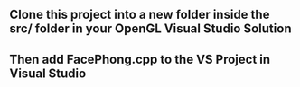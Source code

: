 ## Clone this project into a new folder inside the src/ folder in your OpenGL Visual Studio Solution
## Then add FacePhong.cpp to the VS Project in Visual Studio
